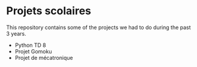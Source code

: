 <h1><b>Projets scolaires</b></h1>


<p>
  This repository contains some of the projects we had to do during the past 3 years.
  <ul>
    <li>Python TD 8</li>
    <li>Projet Gomoku</li>
    <li>Projet de mécatronique</li>
  </ul>
</p>
